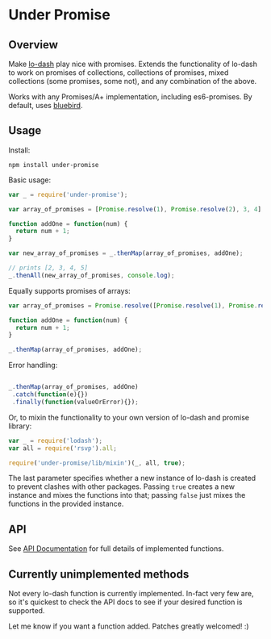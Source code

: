 Under Promise
=======

Overview
------

Make [lo-dash](http://lodash.com) play nice with promises. Extends the functionality of lo-dash to work on promises of
collections, collections of promises, mixed collections (some promises, some not), and any combination of the above.

Works with any Promises/A+ implementation, including es6-promises. By default, uses [bluebird](https://github.com/petkaantonov/bluebird).

Usage
------

Install:

```
npm install under-promise
```

Basic usage:

```javascript
var _ = require('under-promise');

var array_of_promises = [Promise.resolve(1), Promise.resolve(2), 3, 4];

function addOne = function(num) {
  return num + 1;
}

var new_array_of_promises = _.thenMap(array_of_promises, addOne);

// prints [2, 3, 4, 5]
_.thenAll(new_array_of_promises, console.log);
```

Equally supports promises of arrays:

```javascript
var array_of_promises = Promise.resolve([Promise.resolve(1), Promise.resolve(2), 3, 4]);

function addOne = function(num) {
  return num + 1;
}

_.thenMap(array_of_promises, addOne);
```

Error handling:

```javascript

_.thenMap(array_of_promises, addOne)
 .catch(function(e){})
 .finally(function(valueOrError){});
```



Or, to mixin the functionality to your own version of lo-dash and promise library:

```javascript
var _ = require('lodash');
var all = require('rsvp').all;

require('under-promise/lib/mixin')(_, all, true);
```

The last parameter specifies whether a new instance of lo-dash is created to prevent clashes with other packages. Passing
```true``` creates a new instance and mixes the functions into that; passing ```false``` just mixes the functions in the provided instance.

API
------

See [API Documentation](doc/API.md) for full details of implemented functions.

Currently unimplemented methods
------

Not every lo-dash function is currently implemented. In-fact very few are, so it's quickest to check the API docs to see
if your desired function is supported.

Let me know if you want a function added. Patches greatly welcomed! :)


